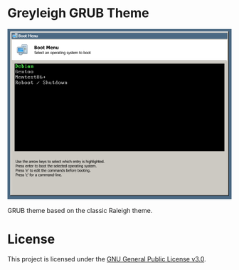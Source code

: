 # Greyleigh GRUB Theme

![Screenshot](https://github.com/parhelion22/grub-theme-greyleigh/blob/master/Screenshot.png)

GRUB theme based on the classic Raleigh theme. 

# License

This project is licensed under the [GNU General Public License v3.0](/LICENSE).
